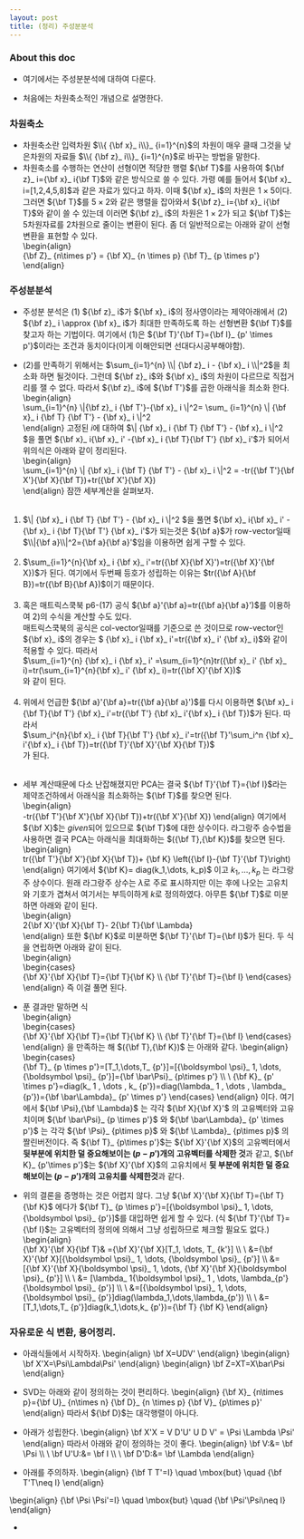 ```yaml
---	
layout: post	
title: (정리) 주성분분석	
--- 	
```


### About this doc

- 여기에서는 주성분분석에 대하여 다룬다. 

- 처음에는 차원축소적인 개념으로 설명한다. 

### 차원축소

- 차원축소란 입력차원 $\\{ {\bf x}_ i\\}_ {i=1}^{n}$의 차원이 매우 클때 그것을 낮은차원의 자료들 $\\{ {\bf z}_ i\\}_ {i=1}^{n}$로 바꾸는 방법을 말한다. 	
- 차원축소를 수행하는 연산이 선형이면 적당한 행렬 ${\bf T}$를 사용하여 ${\bf z}_ i={\bf x}_ i{\bf T}$와 같은 방식으로 쓸 수 있다. 가령 예를 들어서 ${\bf x}_ i=[1,2,4,5,8]$과 같은 자료가 있다고 하자. 이때 ${\bf x}_ i$의 차원은 $1\times 5$이다. 그러면 ${\bf T}$를 $5\times 2$와 같은 행렬을 잡아와서 ${\bf z}_ i={\bf x}_ i{\bf T}$와 같이 쓸 수 있는데 이러면 ${\bf z}_ i$의 차원은 $1 \times 2$가 되고 ${\bf T}$는 5차원자료를 2차원으로 줄이는 변환이 된다. 좀 더 일반적으로는 아래와 같이 선형변환을 표현할 수 있다. 	
\begin{align}	
{\bf Z}_ {n\times p'} = {\bf X}_ {n \times p} {\bf T}_ {p \times p'} 	
\end{align}	

### 주성분분석 

- 주성분 분석은 (1) ${\bf z}_ i$가 ${\bf x}_ i$의 정사영이라는 제약아래에서 (2) ${\bf z}_ i \approx {\bf x}_ i$가 최대한 만족하도록 하는 선형변환 ${\bf T}$를 찾고자 하는 기법이다. 여기에서 (1)은  ${\bf T}'{\bf T}={\bf I}_ {p' \times p'}$이라는 조건과 동치이다(이게 이해안되면 선대다시공부해야함). 	

- (2)를 만족하기 위해서는 $\sum_{i=1}^{n} \\| {\bf z}_ i - {\bf x}_ i \\|^2$을 최소화 하면 될것이다. 그런데 ${\bf z}_ i$와 ${\bf x}_ i$의 차원이 다르므로 직접거리를 잴 수 없다. 따라서 ${\bf z}_ i$에 ${\bf T'}$를 곱한 아래식을 최소화 한다. 	
\begin{align}	
\sum_{i=1}^{n} \\|{\bf z}_ i {\bf T'}-{\bf x}_ i \\|^2= \sum_ {i=1}^{n}  \\| {\bf x}_ i {\bf T} {\bf T'} - {\bf x}_ i \\|^2 	
\end{align}	
고정된 $i$에 대하여 $\\| {\bf x}_ i {\bf T} {\bf T'} - {\bf x}_ i \\|^2 $을 풀면 ${\bf x}_ i{\bf x}_ i' -{\bf x}_ i {\bf T}{\bf T'} {\bf x}_ i'$가 되어서 위의식은 아래와 같이 정리된다. 	
\begin{align}	
\sum_{i=1}^{n}  \\| {\bf x}_ i {\bf T} {\bf T'} - {\bf x}_ i \\|^2 = -tr({\bf T'}{\bf X'}{\bf X}{\bf T})+tr({\bf X'}{\bf X})	
\end{align}	
잠깐 세부계산을 살펴보자. <br/><br/>	
1) $\\| {\bf x}_ i {\bf T} {\bf T'} - {\bf x}_ i \\|^2 $을 풀면 ${\bf x}_ i{\bf x}_ i' -{\bf x}_ i {\bf T}{\bf T'} {\bf x}_ i'$가 되는것은 ${\bf a}$가 row-vector일때 $\\|{\bf a}\\|^2={\bf a}{\bf a}'$임을 이용하면 쉽게 구할 수 있다. <br/><br/>	
2) $\sum_{i=1}^{n}{\bf x}_ i {\bf x}_ i'=tr({\bf X}{\bf X}')=tr({\bf X}'{\bf X})$가 된다. 여기에서 두번째 등호가 성립하는 이유는 $tr({\bf A}{\bf B})=tr({\bf B}{\bf A})$이기 때문이다. <br/><br/>	
3) 혹은 매트릭스쿡북 p6-(17) 공식 ${\bf a}'{\bf a}=tr({\bf a}{\bf a}')$를 이용하여 2)의 수식을 계산할 수도 있다. 	
매트릭스쿡북의 공식은 col-vector일때를 기준으로 쓴 것이므로 row-vector인 ${\bf x}_ i$의 경우는 $ {\bf x}_ i {\bf x}_ i'=tr({\bf x}_ i' {\bf x}_ i)$와 같이 적용할 수 있다. 따라서 	
$\sum_{i=1}^{n} {\bf x}_ i {\bf x}_ i' =\sum_{i=1}^{n}tr({\bf x}_ i' {\bf x}_ i)=tr(\sum_{i=1}^{n}{\bf x}_ i' {\bf x}_ i)=tr({\bf X}'{\bf X})$	
와 같이 된다.  <br/><br/>	
4) 위에서 언급한 ${\bf a}'{\bf a}=tr({\bf a}{\bf a}')$를 다시 이용하면 ${\bf x}_ i {\bf T}{\bf T'} {\bf x}_ i'=tr({\bf T'} {\bf x}_ i'{\bf x}_ i {\bf T})$가 된다. 따라서 	
$\sum_i^{n}{\bf x}_ i {\bf T}{\bf T'} {\bf x}_ i'=tr({\bf T}'\sum_i^n {\bf x}_ i'{\bf x}_ i  {\bf T})=tr({\bf T}'{\bf X}'{\bf X}{\bf T})$	
가 된다. <br/><br/>	

- 세부 계산때문에 다소 난잡해졌지만 PCA는 결국 ${\bf T}'{\bf T}={\bf I}$라는 제약조건하에서 아래식을 최소화하는 ${\bf T}$를 찾으면 된다. 	
\begin{align}	
-tr({\bf T'}{\bf X'}{\bf X}{\bf T})+tr({\bf X'}{\bf X})	
\end{align}	
여기에서 ${\bf X}$는 *given*되어 있으므로 ${\bf T}$에 대한 상수이다. 라그랑주 승수법을 사용하면 결국 PCA는 아래식을 최대화하는 $({\bf T},{\bf K})$를 찾으면 된다. 	
\begin{align}	
tr({\bf T'}{\bf X'}{\bf X}{\bf T})+ {\bf K} \left({\bf I}-{\bf T}'{\bf T}\right)	
\end{align}	
여기에서 ${\bf K}= diag(k_1,\dots, k_p)$ 이고 $k_1,\dots,k_p$ 는 라그랑주 상수이다. 원래 라그랑주 상수는 $\lambda$로 주로 표시하지만 이는 후에 나오는 고유치와 기호가 겹쳐서 여기서는 부득이하게 $k$로 정의하였다. 아무튼 ${\bf T}$로 미분하면 아래와 같이 된다. 	
\begin{align}	
2{\bf X}'{\bf X}{\bf T}- 2{\bf T}{\bf \Lambda}	
\end{align}	
또한 ${\bf K}$로 미분하면 ${\bf T}'{\bf T}={\bf I}$가 된다. 두 식을 연립하면 아래와 같이 된다. 	
\begin{align}	
\begin{cases}	
{\bf X}'{\bf X}{\bf T}={\bf T}{\bf K} \\\\ 
{\bf T}'{\bf T}={\bf I}	
\end{cases}	
\end{align}	
즉 이걸 풀면 된다. 	

- 푼 결과만 말하면 식	
\begin{align}	
\begin{cases}	
{\bf X}'{\bf X}{\bf T}={\bf T}{\bf K} \\\\ 
{\bf T}'{\bf T}={\bf I}	
\end{cases}	
\end{align}	
을 만족하는 해 $({\bf T},{\bf K})$ 는 아래와 같다. 
\begin{align}	
\begin{cases}	
{\bf T}_ {p \times p'}=[T_1,\dots,T_ {p'}]=[{\boldsymbol \psi}_ 1, \dots,{\boldsymbol \psi}_ {p'}]={\bf \bar\Psi}_ {p\times p'}	 \\\\ \\
{\bf K}_ {p' \times p'}=diag(k_ 1 , \dots , k_ {p'})=diag(\lambda_ 1 , \dots , \lambda_ {p'})={\bf \bar\Lambda}_ {p' \times p'}
\end{cases}	
\end{align}	
이다. 여기에서 ${\bf \Psi},{\bf \Lambda}$ 는 각각 ${\bf X}{\bf X}'$ 의 고유벡터와 고유치이며 ${\bf \bar\Psi}_ {p \times p'}$ 와 ${\bf \bar\Lambda}_ {p' \times p'}$ 는 각각 ${\bf \Psi}_ {p\times p}$ 와 ${\bf \Lambda}_ {p\times p}$ 의 짤린버전이다. 즉 ${\bf T}_ {p\times p'}$는 ${\bf X}'{\bf X}$의 고유벡터에서 **뒷부분에 위치한 덜 중요해보이는 $(p-p')$개의 고유벡터를 삭제한 것**과 같고, ${\bf K}_ {p'\times p'}$는 ${\bf X}'{\bf X}$의 고유치에서 **뒷 부분에 위치한 덜 중요해보이는 $(p-p')$개의 고유치를 삭제한것**과 같다. 

- 위의 결론을 증명하는 것은 어렵지 않다. 그냥 ${\bf X}'{\bf X}{\bf T}={\bf T}{\bf K}$ 에다가 ${\bf T}_ {p \times p'}=[{\boldsymbol \psi}_ 1, \dots, {\boldsymbol \psi}_ {p'}]$를 대입하면 쉽게 할 수 있다. (식 ${\bf T}'{\bf T}={\bf I}$는 고유벡터의 정의에 의해서 그냥 성립하므로 체크할 필요도 없다.) 	
\begin{align}	
{\bf X}'{\bf X}{\bf T}&
={\bf X}'{\bf X}[T_1, \dots, T_ {k'}] \\\\ \\
&={\bf X}'{\bf X}[{\boldsymbol \psi}_ 1, \dots, {\boldsymbol \psi}_ {p'}] \\\\ 
&=[{\bf X}'{\bf X}{\boldsymbol \psi}_ 1, \dots, {\bf X}'{\bf X}{\boldsymbol \psi}_ {p'}] \\\\ \\
&= [\lambda_ 1{\boldsymbol \psi}_ 1 , \dots, \lambda_{p'}{\boldsymbol \psi}_ {p'}] \\\\ \\
&=[{\boldsymbol \psi}_ 1, \dots, {\boldsymbol \psi}_ {p'}]diag(\lambda_1,\dots,\lambda_{p'}) \\\\ \\
&=[T_1,\dots,T_ {p'}]diag(k_1,\dots,k_ {p'})={\bf T} {\bf K}
\end{align}

### 자유로운 식 변환, 용어정리. 

- 아래식들에서 시작하자. 
\begin{align}
\bf X=UDV'
\end{align}
\begin{align}
\bf X'X=\Psi\Lambda\Psi'
\end{align}
\begin{align}
\bf Z=XT=X\bar\Psi
\end{align}

- SVD는 아래와 같이 정의하는 것이 편리하다. 
\begin{align}
{\bf X}_ {n\times p}={\bf U}_ {n\times n} {\bf D}_ {n \times p} {\bf V}_ {p\times p}'
\end{align}
따라서 ${\bf D}$는 대각행렬이 아니다. 

- 아래가 성립한다. 
\begin{align}
\bf X'X = V D'U' U D V' = \Psi \Lambda \Psi'
\end{align}
따라서 아래와 같이 정의하는 것이 좋다. 
\begin{align}
\bf V:&= \bf \Psi \\\\ \\
\bf U'U:&= \bf I \\\\ \\
\bf D'D:&= \bf \Lambda 
\end{align}

- 아래를 주의하자. 
\begin{align}
{\bf T T'=I} \quad \mbox{but} \quad {\bf T'T\neq I}
\end{align}

\begin{align}
{\bf \Psi \Psi'=I} \quad \mbox{but} \quad {\bf \Psi'\Psi\neq I}
\end{align}

- 

